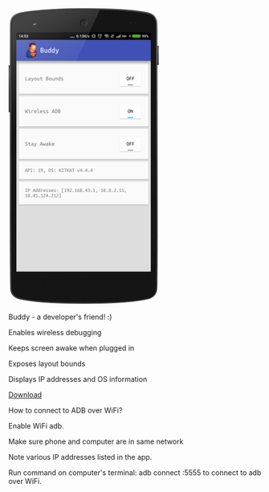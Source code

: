 ![Screenshot](device-2016-05-31-133608.png "Screenshot")

Buddy - a developer's friend! :)

Enables wireless debugging

Keeps screen awake when plugged in

Exposes layout bounds

Displays IP addresses and OS information

[Download](https://github.com/androidfanatic/Buddy/releases/download/1.0/app-release.apk)

How to connect to ADB over WiFi?

Enable WiFi adb.

Make sure phone and computer are in same network

Note various IP addresses listed in the app.

Run command on computer's terminal: adb connect <IP Address>:5555 to connect to adb over WiFi.